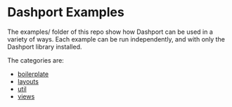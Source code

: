 # Dashport Examples

The examples/ folder of this repo show how Dashport can be used in a variety of ways. Each example can be run independently, and with only the Dashport library installed.

The categories are:

- [boilerplate](boilerplate.md)
- [layouts](layouts.md)
- [util](util.md)
- [views](views.md)

